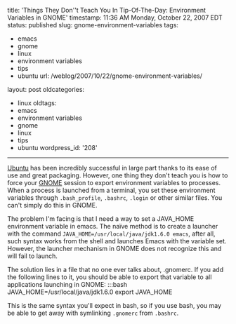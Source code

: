 title: 'Things They Don''t Teach You In Tip-Of-The-Day: Environment Variables in GNOME'
timestamp: 11:36 AM Monday, October 22, 2007 EDT
status: published
slug: gnome-environment-variables
tags:
- emacs
- gnome
- linux
- environment variables
- tips
- ubuntu
url: /weblog/2007/10/22/gnome-environment-variables/

layout: post
oldcategories:
- linux
oldtags:
- emacs
- environment variables
- gnome
- linux
- tips
- ubuntu
wordpress_id: '208'

---

[Ubuntu](http://www.ubuntu.org/) has been incredibly successful in large part thanks to its ease of use and great packaging.  However, one thing they don't teach you is how to force your [GNOME](http://www.gnome.org/) session to export environment variables to processes.  When a process is launched from a terminal, you set these environment variables through `.bash_profile`, `.bashrc`, `.login` or other similar files.  You can't simply do this in GNOME.

The problem I'm facing is that I need a way to set a JAVA_HOME environment variable in emacs.  The naïve method is to create a launcher with the command `JAVA_HOME=/usr/local/java/jdk1.6.0 emacs`, after all, such syntax works from the shell and launches Emacs with the variable set.  However, the launcher mechanism in GNOME does not recognize this and will fail to launch.

The solution lies in a file that no one ever talks about, .gnomerc.  If you add the following lines to it, you should be able to export that variable to all applications launching in GNOME:
    :::bash
    JAVA_HOME=/usr/local/java/jdk1.6.0
    export JAVA_HOME

This is the same syntax you'll expect in bash, so if you use bash, you may be able to get away with symlinking `.gnomerc` from `.bashrc`.
